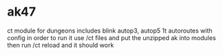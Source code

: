 # ak47
ct module for dungeons includes blink autop3, autop5 1t autoroutes with config
in order to run it use /ct files and put the unzipped ak into modules then run /ct reload and it should work
